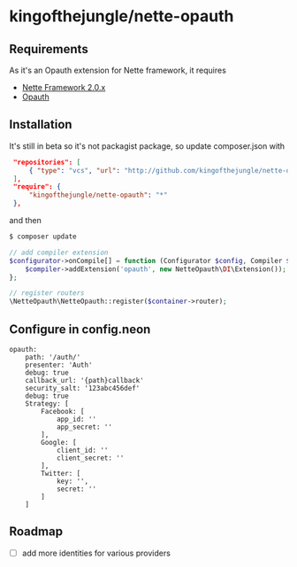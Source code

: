 kingofthejungle/nette-opauth
============================


Requirements
------------

As it's an Opauth extension for Nette framework, it requires

- [Nette Framework 2.0.x](https://github.com/nette/nette)
- [Opauth](https://github.com/opauth/opauth)



Installation
------------

It's still in beta so it's not packagist package, so update composer.json with
```json
 "repositories": [
     { "type": "vcs", "url": "http://github.com/kingofthejungle/nette-opauth" }
 ],
 "require": {
     "kingofthejungle/nette-opauth": "*"
 },
```
and then

```sh
$ composer update
```

```php
// add compiler extension
$configurator->onCompile[] = function (Configurator $config, Compiler $compiler) {
    $compiler->addExtension('opauth', new NetteOpauth\DI\Extension());
};

// register routers
\NetteOpauth\NetteOpauth::register($container->router);
```

Configure in config.neon
------------
```
opauth:
	path: '/auth/'
	presenter: 'Auth'
	debug: true
	callback_url: '{path}callback'
	security_salt: '123abc456def'
	debug: true
	Strategy: [
		Facebook: [
			app_id: ''
			app_secret: ''
		],
		Google: [
			client_id: ''
			client_secret: ''
		],
		Twitter: [
			key: '',
			secret: ''
		]
	]
```

Roadmap
-------
- [ ] add more identities for various providers

